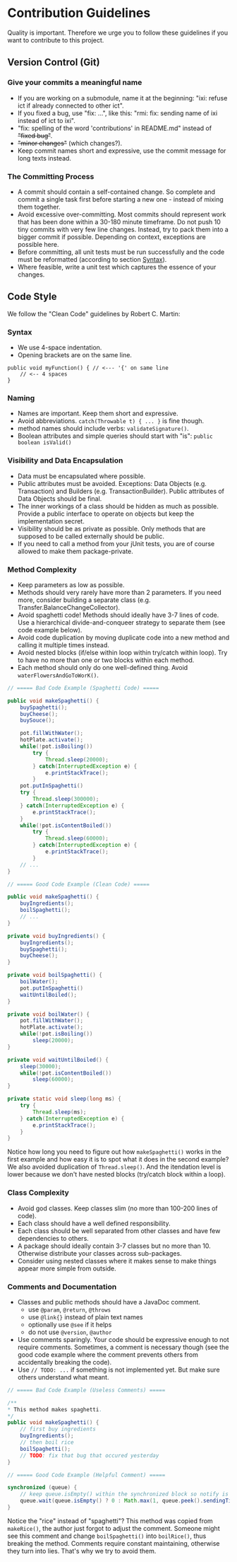 # Contribution Guidelines

Quality is important. Therefore we urge you to follow these guidelines if you want to contribute to this project.

## Version Control (Git)

### Give your commits a meaningful name

* If you are working on a submodule, name it at the beginning: "ixi: refuse ict if already connected to other ict".
* If you fixed a bug, use "fix: ...", like this: "rmi: fix: sending name of ixi instead of ict to ixi".
* "fix: spelling of the word 'contributions' in README.md" instead of ~~"fixed bug"~~.
* ~~"minor changes"~~ (which changes?).
* Keep commit names short and expressive, use the commit message for long texts instead.

### The Committing Process

* A commit should contain a self-contained change. So complete and commit a single task first before starting a new one - instead of mixing them together.
* Avoid excessive over-committing. Most commits should represent work that has been done within a 30-180 minute timeframe. Do not push 10 tiny commits with very few line changes. Instead, try to pack them into a bigger commit if possible. Depending on context, exceptions are possible here.
* Before committing, all unit tests must be run successfully and the code must be reformatted (according to section [Syntax](#syntax)).
* Where feasible, write a unit test which captures the essence of your changes.

## Code Style

We follow the "Clean Code" guidelines by Robert C. Martin:

### Syntax

* We use 4-space indentation.
* Opening brackets are on the same line.

```
public void myFunction() { // <--- '{' on same line
    // <-- 4 spaces
}
```

### Naming
* Names are important. Keep them short and expressive.
* Avoid abbreviations. `catch(Throwable t) { ... }` is fine though.
* method names should include verbs: `validateSignature()`.
* Boolean attributes and simple queries should start with "is": `public boolean isValid()`

### Visibility and Data Encapsulation
* Data must be encapsulated where possible.
* Public attributes must be avoided. Exceptions: Data Objects (e.g. Transaction) and Builders (e.g. TransactionBuilder). Public attributes of Data Objects should be final.
* The inner workings of a class should be hidden as much as possible. Provide a public interface to operate on objects but keep the implementation secret.
* Visibility should be as private as possible. Only methods that are supposed to be called externally should be public.
* If you need to call a method from your jUnit tests, you are of course allowed to make them package-private.

### Method Complexity
* Keep parameters as low as possible.
* Methods should very rarely have more than 2 parameters. If you need more, consider building a separate class (e.g. Transfer.BalanceChangeCollector).
* Avoid spaghetti code! Methods should ideally have 3-7 lines of code. Use a hierarchical divide-and-conqueer strategy to separate them (see code example below).
* Avoid code duplication by moving duplicate code into a new method and calling it multiple times instead.
* Avoid nested blocks (if/else within loop within try/catch within loop). Try to have no more than one or two blocks within each method.
* Each method should only do one well-defined thing. Avoid `waterFlowersAndGoToWorK()`.

```java
// ===== Bad Code Example (Spaghetti Code) =====

public void makeSpaghetti() {
    buySpaghetti();
    buyCheese();
    buySouce();

    pot.fillWithWater();
    hotPlate.activate();
    while(!pot.isBoiling())
        try {
            Thread.sleep(20000);
        } catch(InterruptedException e) {
            e.printStackTrace();
        }
    pot.putInSpaghetti()
    try {
        Thread.sleep(300000);
    } catch(InterruptedException e) {
        e.printStackTrace();
    }
    while(!pot.isContentBoiled())
        try {
            Thread.sleep(60000);
        } catch(InterruptedException e) {
            e.printStackTrace();
        }
    // ...
}
```

```java
// ===== Good Code Example (Clean Code) =====

public void makeSpaghetti() {
    buyIngredients();
    boilSpaghetti();
    // ...
}

private void buyIngredients() {
    buyIngredients();
    buySpaghetti();
    buyCheese();
}

private void boilSpaghetti() {
    boilWater();
    pot.putInSpaghetti()
    waitUntilBoiled();
}

private void boilWater() {
    pot.fillWithWater();
    hotPlate.activate();
    while(!pot.isBoiling())
        sleep(20000);
}

private void waitUntilBoiled() {
    sleep(30000);
    while(!pot.isContentBoiled())
        sleep(60000);
}

private static void sleep(long ms) {
    try {
        Thread.sleep(ms);
    } catch(InterruptedException e) {
        e.printStackTrace();
    }
}
```

Notice how long you need to figure out how `makeSpaghetti()` works in the first example and how easy it is to spot what it does in the second example?
We also avoided duplication of `Thread.sleep()`. And the itendation level is lower because we don't have nested blocks (try/catch block within a loop).

### Class Complexity

* Avoid god classes. Keep classes slim (no more than 100-200 lines of code).
* Each class should have a well defined responsibility.
* Each class should be well separated from other classes and have few dependencies to others.
* A package should ideally contain 3-7 classes but no more than 10. Otherwise distribute your classes across sub-packages.
* Consider using nested classes where it makes sense to make things appear more simple from outside.

### Comments and Documentation

* Classes and public methods should have a JavaDoc comment.
    * use `@param`, `@return`, `@throws`
    * use `@link{}` instead of plain text names
    * optionally use `@see` if it helps
    * do not use `@version`, `@author`
* Use comments sparingly. Your code should be expressive enough to not require comments. Sometimes, a comment is necessary though (see the good code example where the comment prevents others from accidentally breaking the code).
* Use `// TODO: ...` if something is not implemented yet. But make sure others understand what meant.

```java
// ===== Bad Code Example (Useless Comments) =====

/**
* This method makes spaghetti.
*/
public void makeSpaghetti() {
    // first buy ingredients
    buyIngredients();
    // then boil rice
    boilSpaghetti();
    // TODO: fix that bug that occured yesterday
}
```

```java
// ===== Good Code Example (Helpful Comment) =====

synchronized (queue) {
    // keep queue.isEmpty() within the synchronized block so notify is not called after the empty check and before queue.wait()
    queue.wait(queue.isEmpty() ? 0 : Math.max(1, queue.peek().sendingTime - System.currentTimeMillis()));
}
```

Notice the "rice" instead of "spaghetti"? This method was copied from `makeRice()`, the author just forgot to adjust the comment.
Someone might see this comment and change `boilSpaghetti()` into `boilRice()`, thus breaking the method. Comments require
constant maintaining, otherwise they turn into lies. That's why we try to avoid them.